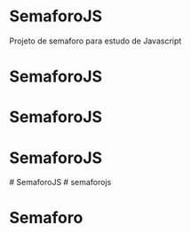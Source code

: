 # SemaforoJS

Projeto de semaforo para estudo de Javascript
# SemaforoJS
# SemaforoJS
# SemaforoJS
#   S e m a f o r o J S  
 # semaforojs
# Semaforo
